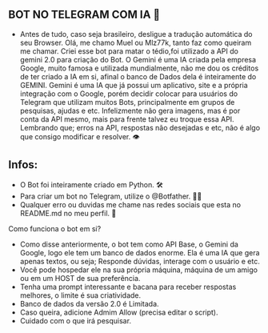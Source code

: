 ## BOT NO TELEGRAM COM IA 🤖
- Antes de tudo, caso seja brasileiro, desligue a tradução automática do seu Browser. Olá, me chamo Muel ou Mlz77k, tanto faz como queiram me chamar. Criei esse bot para matar o tédio,foi utilizado a API do gemini 2.0 para criação do Bot. O Gemini é uma IA criada pela empresa Google, muito famosa e utilizada mundialmente, não me dou os créditos de ter criado a IA em si, afinal o banco de Dados dela é inteiramente do GEMINI. Gemini é uma IA que já possui um aplicativo, site e a própria integração com o Google, porém decidir colocar para usuários do Telegram que utilizam muitos Bots, principalmente em grupos de pesquisas, ajudas e etc. Infelizmente não gera imagens, mas é por conta da API mesmo, mais para frente talvez eu troque essa API. Lembrando que; erros na API, respostas não desejadas e etc, não é algo que consigo modificar e resolver. 👁
 
## Infos:
- O Bot foi inteiramente criado em Python. 🛠
- Para criar um bot no Telegram, utilize o @Botfather. 👨‍👦
- Qualquer erro ou duvidas me chame nas redes sociais que esta no README.md no meu perfil. 💬

Como funciona o bot em si?
- Como disse anteriormente, o bot tem como API Base, o Gemini da Google, logo ele tem um banco de dados enorme. Ela é uma IA que gera apenas textos, ou seja; Responde dúvidas, interage com o usuário e etc.
- Você pode hospedar ele na sua própria máquina, máquina de um amigo ou em um HOST de sua preferência.
- Tenha uma prompt interessante e bacana para receber respostas melhores, o limite é sua criatividade.
- Banco de dados da versão 2.0 é Limitada.
- Caso queira, adicione Admim Allow (precisa editar o script).
- Cuidado com o que irá pesquisar.
